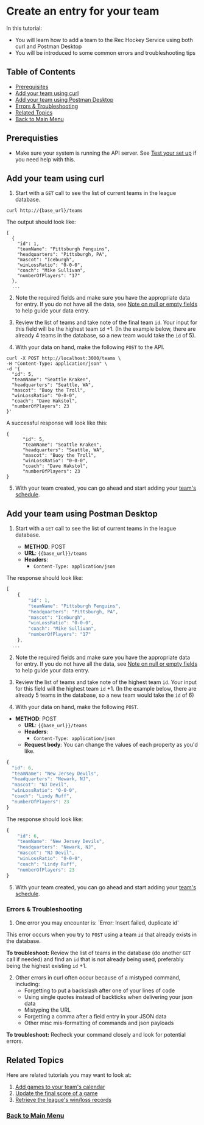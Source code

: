 # Create an entry for your team

In this tutorial:

- You will learn how to add a team to the Rec Hockey Service using both
curl and Postman Desktop
- You will be introduced to some common errors and troubleshooting tips

## Table of Contents
- [Prerequisites](#1)
- [Add your team using curl](#2)
- [Add your team using Postman Desktop](#3)
- [Errors & Troubleshooting](#4)
- [Related Topics](#5)
- [Back to Main Menu](nav.md)

<a id="1"></a>
## Prerequisties

- Make sure your system is running the API server. See [Test your set up](test-system.md) if you need help with this.

<a id="2"></a>
## Add your team using curl

1. Start with a `GET` call to see the list of current teams in the league database.

```shell
curl http://{base_url}/teams
```

The output should look like:

```shell
[
  {
    "id": 1,
    "teamName": "Pittsburgh Penguins",
    "headquarters": "Pittsburgh, PA",
    "mascot": "Iceburgh",
    "winLossRatio": "0-0-0",
    "coach": "Mike Sullivan",
    "numberOfPlayers": "17"
  },
  ...
```

2. Note the required fields and make sure you have the appropriate data for entry. If you do not have all the data, see [Note on null or empty fields](tut-null-fields.md) to help guide your data entry.

3. Review the list of teams and take note of the final team `id`. Your input for this field will be the highest team `id` +1. (In the example below, there are already 4 teams in the database, so a new team would take the `id` of 5).

4. With your data on hand, make the following `POST` to the API.

```shell
curl -X POST http://localhost:3000/teams \
-H "Content-Type: application/json" \
-d '{
  "id": 5,
  "teamName": "Seattle Kraken",
  "headquarters": "Seattle, WA",
  "mascot": "Buoy the Troll",
  "winLossRatio": "0-0-0",
  "coach": "Dave Hakstol",
  "numberOfPlayers": 23
}'
```

A successful response will look like this:
```shell
{
      "id": 5,
      "teamName": "Seattle Kraken",
      "headquarters": "Seattle, WA",
      "mascot": "Buoy the Troll",
      "winLossRatio": "0-0-0",
      "coach": "Dave Hakstol",
      "numberOfPlayers": 23
}
```

5. With your team created, you can go ahead and start adding your [team's schedule](tut-add-games.md).

<a id="3"></a>
## Add your team using Postman Desktop

1. Start with a `GET` call to see the list of current teams in the league database.

    * **METHOD**: POST
    * **URL**: `{{base_url}}/teams`
    * **Headers**:
        * `Content-Type: application/json`

The response should look like:

```js
[
    {
        "id": 1,
        "teamName": "Pittsburgh Penguins",
        "headquarters": "Pittsburgh, PA",
        "mascot": "Iceburgh",
        "winLossRatio": "0-0-0",
        "coach": "Mike Sullivan",
        "numberOfPlayers": "17"
    },
  ...
```

2. Note the required fields and make sure you have the appropriate data for entry. If you do not have all the data, see [Note on null or empty fields](tut-null-fields.md) to help guide your data entry.

3. Review the list of teams and take note of the highest team `id`. Your input for this field will the highest team `id` +1. (In the example below, there are already 5 teams in the database, so a new team would take the `id` of 6)

4. With your data on hand, make the following `POST`.

* **METHOD**: POST
    * **URL**: `{{base_url}}/teams`
    * **Headers**:
        * `Content-Type: application/json`
    * **Request body**:
        You can change the values of each property as you'd like.

```js
{
  "id": 6,
  "teamName": "New Jersey Devils",
  "headquarters": "Newark, NJ",
  "mascot": "NJ Devil",
  "winLossRatio": "0-0-0",
  "coach": "Lindy Ruff",
  "numberOfPlayers": 23
}
```

The response should look like:

```js
{
    "id": 6,
    "teamName": "New Jersey Devils",
    "headquarters": "Newark, NJ",
    "mascot": "NJ Devil",
    "winLossRatio": "0-0-0",
    "coach": "Lindy Ruff",
    "numberOfPlayers": 23
}
```

5. With your team created, you can go ahead and start adding your [team's schedule](tut-add-games.md).

<a id="4"></a>
### Errors & Troubleshooting

1. One error you may encounter is: `Error: Insert failed, duplicate id'

This error occurs when you try to `POST` using a team `id` that already exists in the database.

**To troubleshoot:** Review the list of teams in the database (do another `GET` call if needed) and find an `id` that is not already being used, preferably being the highest existing `id` +1.

2. Other errors in curl often occur because of a mistyped command, including:
    - Forgetting to put a backslash after one of your lines of code
    - Using single quotes instead of backticks when delivering your json data
    - Mistyping the URL
    - Forgetting a comma after a field entry in your JSON data
    - Other misc mis-formatting of commands and json payloads

**To troubleshoot:** Recheck your command closely and look for potential errors.


<a id="5"></a>
## Related Topics

Here are related tutorials you may want to look at:

1. [Add games to your team's calendar](tut-add-games.md)
2. [Update the final score of a game](tut-add-score.md)
3. [Retrieve the league's win/loss records](tut-get-wins.md)

### [Back to Main Menu](nav.md)
